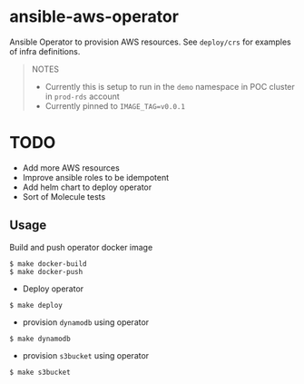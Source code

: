 # ansible-aws-operator

Ansible Operator to provision AWS resources. See `deploy/crs` for examples of infra definitions.

>NOTES
>- Currently this is setup to run in the `demo` namespace in POC cluster in `prod-rds` account
>- Currently pinned to `IMAGE_TAG=v0.0.1`

# TODO
- Add more AWS resources
- Improve ansible roles to be idempotent
- Add helm chart to deploy operator
- Sort of Molecule tests

## Usage

Build and push operator docker image

```
$ make docker-build
$ make docker-push
```

* Deploy operator

```
$ make deploy
```

* provision `dynamodb` using operator

```
$ make dynamodb
```

* provision `s3bucket` using operator

```
$ make s3bucket
```
